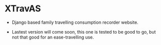 # XTravAS
* Django based family travelling consumption recorder website.

* Lastest version will come soon, this one is tested to be good to go, but not that good for an ease-travelling use.
